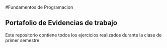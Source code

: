#Fundamentos de Programacion

## Portafolio de Evidencias de trabajo

Este repositorio contiene todos los ejercicios realizados durante 
la clase de primer semestre